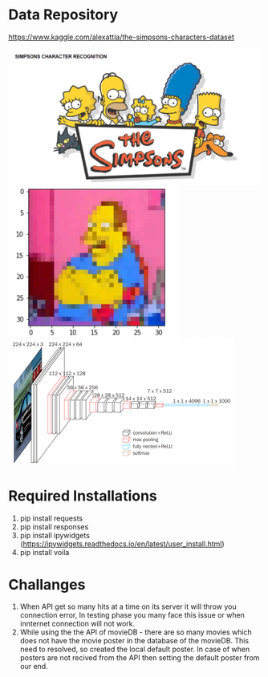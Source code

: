 
# Data Repository
https://www.kaggle.com/alexattia/the-simpsons-characters-dataset

![casesLines](./visuals/1.PNG)
![casesLines](./visuals/2.PNG)
![casesLines](./visuals/vgg16.PNG)


# Required Installations
1. pip install requests <br>
2. pip install responses
3. pip install ipywidgets (https://ipywidgets.readthedocs.io/en/latest/user_install.html)
4. pip install voila

# Challanges
1. When API get so many hits at a time on its server it will throw you connection error, In testing phase you many face this issue or when innternet connection will not work.
2. While using the the API of movieDB - there are so many movies which does not have the movie poster in the database of the movieDB. This need to resolved, so created the local default poster. In case of when posters are not recived from the API then setting the default poster from our end.

